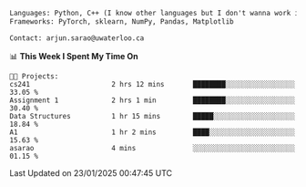 ```txt
Languages: Python, C++ (I know other languages but I don't wanna work in em)
Frameworks: PyTorch, sklearn, NumPy, Pandas, Matplotlib

Contact: arjun.sarao@uwaterloo.ca
```

<!--START_SECTION:waka-->
📊 **This Week I Spent My Time On** 

```text
🐱‍💻 Projects: 
cs241                    2 hrs 12 mins       ████████░░░░░░░░░░░░░░░░░   33.05 % 
Assignment 1             2 hrs 1 min         ████████░░░░░░░░░░░░░░░░░   30.40 % 
Data Structures          1 hr 15 mins        █████░░░░░░░░░░░░░░░░░░░░   18.84 % 
A1                       1 hr 2 mins         ████░░░░░░░░░░░░░░░░░░░░░   15.63 % 
asarao                   4 mins              ░░░░░░░░░░░░░░░░░░░░░░░░░   01.15 % 
```


 Last Updated on 23/01/2025 00:47:45 UTC
<!--END_SECTION:waka-->
